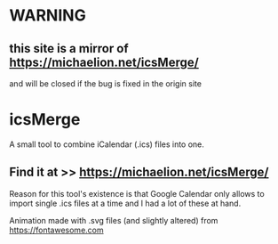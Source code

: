 # WARNING

## this site is a mirror of https://michaelion.net/icsMerge/

and will be closed if the bug is fixed in the origin site

# icsMerge

A small tool to combine iCalendar (.ics) files into one.

## Find it at >> https://michaelion.net/icsMerge/

Reason for this tool's existence is that Google Calendar only allows to import single .ics files at a time and I had a lot of these at hand.

Animation made with .svg files (and slightly altered) from https://fontawesome.com
